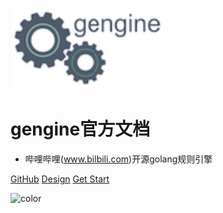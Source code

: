 ![logo](_media/gengine.svg)
# gengine官方文档
- 哔哩哔哩(www.bilbili.com)开源golang规则引擎


[GitHub](https://github.com/rencalo770/gengine)
[Design](https://xie.infoq.cn/article/40bfff1fbca1867991a1453ac)
[Get Start](introduce)


<!-- 背景图片 -->
<!-- ![](_media/bg.png) -->

<!-- 背景色 -->
![color](#ffffff)